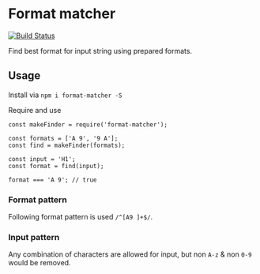 # Format matcher
[![Build Status](https://img.shields.io/travis/andrewdacenko/format-matcher/master.svg?style=flat-square)](https://travis-ci.org/andrewdacenko/format-matcher) 

Find best format for input string using prepared formats. 

## Usage

Install via `npm i format-matcher -S`

Require and use 

    
    const makeFinder = require('format-matcher');

    const formats = ['A 9', '9 A'];
    const find = makeFinder(formats);

    const input = 'H1';
    const format = find(input);
    
    format === 'A 9'; // true
    

### Format pattern

Following format pattern is used `/^[A9 ]+$/`.

### Input pattern

Any combination of characters are allowed for input, 
but non `A-z` & non `0-9` would be removed.
